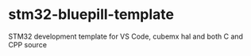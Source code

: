 # stm32-bluepill-template
STM32 development template for VS Code, cubemx hal and both C and CPP source
